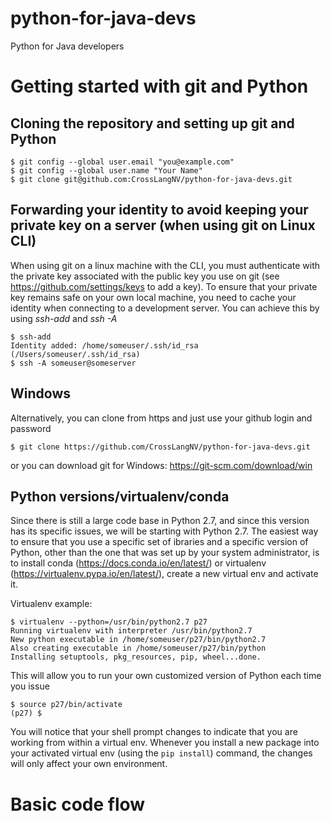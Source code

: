 # python-for-java-devs
Python for Java developers

# Getting started with git and Python
## Cloning the repository and setting up git and Python
```console
$ git config --global user.email "you@example.com"
$ git config --global user.name "Your Name"
$ git clone git@github.com:CrossLangNV/python-for-java-devs.git
```

## Forwarding your identity to avoid keeping your private key on a server (when using git on Linux CLI)
When using git on a linux machine with the CLI, you must authenticate with the private key associated with the public key you use on git (see https://github.com/settings/keys to add a key). To ensure that your private key remains safe on your own local machine, you need to cache your identity when connecting to a development server. You can achieve this by using *ssh-add* and *ssh -A*
```console
$ ssh-add
Identity added: /home/someuser/.ssh/id_rsa (/Users/someuser/.ssh/id_rsa)
$ ssh -A someuser@someserver
```

## Windows
Alternatively, you can clone from https and just use your github login and password
```console
$ git clone https://github.com/CrossLangNV/python-for-java-devs.git
```
or you can download git for Windows: https://git-scm.com/download/win

## Python versions/virtualenv/conda
Since there is still a large code base in Python 2.7, and since this version has its specific issues, we will be starting with Python 2.7. The easiest way to ensure that you use a specific set of ibraries and a specific version of Python, other than the one that was set up by your system administrator, is to install conda (https://docs.conda.io/en/latest/) or virtualenv (https://virtualenv.pypa.io/en/latest/), create a new virtual env and activate it.

Virtualenv example:
```console
$ virtualenv --python=/usr/bin/python2.7 p27
Running virtualenv with interpreter /usr/bin/python2.7
New python executable in /home/someuser/p27/bin/python2.7
Also creating executable in /home/someuser/p27/bin/python
Installing setuptools, pkg_resources, pip, wheel...done.
```

This will allow you to run your own customized version of Python each time you issue
```console
$ source p27/bin/activate
(p27) $ 
```

You will notice that your shell prompt changes to indicate that you are working from within a virtual env. Whenever you install a new package into your activated virtual env (using the ```pip install```) command, the changes will only affect your own environment.

# Basic code flow



